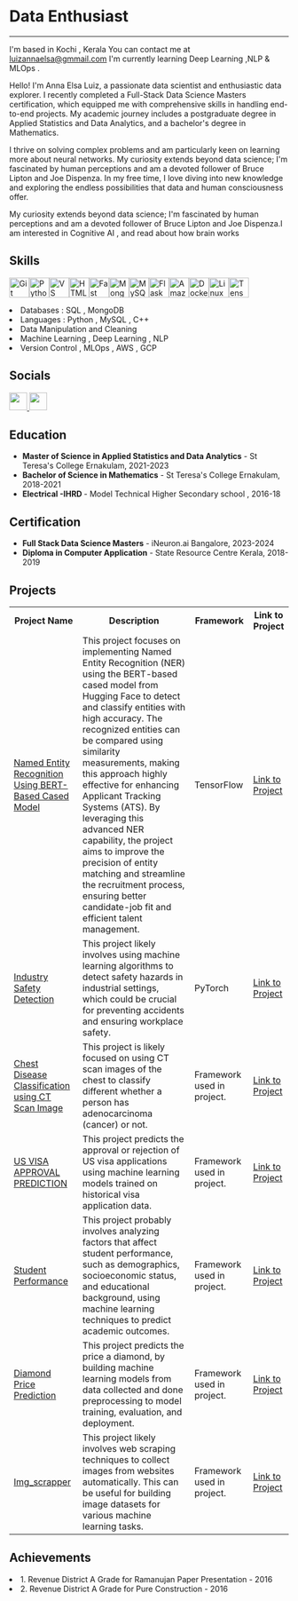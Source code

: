 


# **Data Enthusiast**
--------------
  

I'm based in Kochi , Kerala 
You can contact me at [luizannaelsa@gmmail.com](mailto:luizannaelsa@gmmail.com)
I'm  currently learning Deep Learning ,NLP & MLOps .

Hello! I'm Anna Elsa Luiz, a passionate data scientist and enthusiastic data explorer. I recently completed a Full-Stack Data Science Masters certification, which equipped me with comprehensive skills in handling end-to-end projects. My academic journey includes a postgraduate degree in Applied Statistics and Data Analytics, and a bachelor's degree in Mathematics. 

I thrive on solving complex problems and am particularly keen on learning more about neural networks. My curiosity extends beyond data science; I'm fascinated by human perceptions and am a devoted follower of Bruce Lipton and Joe Dispenza. In my free time, I love diving into new knowledge and exploring the endless possibilities that data and human consciousness offer. 
 
 My curiosity extends beyond data science; I'm fascinated by human perceptions and am a devoted follower of Bruce Lipton and Joe Dispenza.I am interested in Cognitive AI , and read about how brain works


  ## **Skills**

  <section>
<p align="left">
<a href="https://git-scm.com/" target="_blank" rel="noreferrer"><img src="https://raw.githubusercontent.com/danielcranney/readme-generator/main/public/icons/skills/git-colored.svg" width="36" height="36" alt="Git" /></a><a href="https://www.python.org/" target="_blank" rel="noreferrer"><img src="https://raw.githubusercontent.com/danielcranney/readme-generator/main/public/icons/skills/python-colored.svg" width="36" height="36" alt="Python" /></a><a href="https://code.visualstudio.com/" target="_blank" rel="noreferrer"><img src="https://raw.githubusercontent.com/danielcranney/readme-generator/main/public/icons/skills/visualstudiocode.svg" width="36" height="36" alt="VS Code" /></a><a href="https://developer.mozilla.org/en-US/docs/Glossary/HTML5" target="_blank" rel="noreferrer"><img src="https://raw.githubusercontent.com/danielcranney/readme-generator/main/public/icons/skills/html5-colored.svg" width="36" height="36" alt="HTML5" /></a><a href="https://fastapi.tiangolo.com/" target="_blank" rel="noreferrer"><img src="https://raw.githubusercontent.com/danielcranney/readme-generator/main/public/icons/skills/fastapi-colored.svg" width="36" height="36" alt="Fast API" /></a><a href="https://www.mongodb.com/" target="_blank" rel="noreferrer"><img src="https://raw.githubusercontent.com/danielcranney/readme-generator/main/public/icons/skills/mongodb-colored.svg" width="36" height="36" alt="MongoDB" /></a><a href="https://www.mysql.com/" target="_blank" rel="noreferrer"><img src="https://raw.githubusercontent.com/danielcranney/readme-generator/main/public/icons/skills/mysql-colored.svg" width="36" height="36" alt="MySQL" /></a><a href="https://flask.palletsprojects.com/en/2.0.x/" target="_blank" rel="noreferrer"><img src="https://raw.githubusercontent.com/danielcranney/readme-generator/main/public/icons/skills/flask-colored.svg" width="36" height="36" alt="Flask" /></a><a href="https://aws.amazon.com" target="_blank" rel="noreferrer"><img src="https://raw.githubusercontent.com/danielcranney/readme-generator/main/public/icons/skills/aws-colored.svg" width="36" height="36" alt="Amazon Web Services" /></a><a href="https://www.docker.com/" target="_blank" rel="noreferrer"><img src="https://raw.githubusercontent.com/danielcranney/readme-generator/main/public/icons/skills/docker-colored.svg" width="36" height="36" alt="Docker" /></a><a href="https://www.linux.org" target="_blank" rel="noreferrer"><img src="https://raw.githubusercontent.com/danielcranney/readme-generator/main/public/icons/skills/linux-colored.svg" width="36" height="36" alt="Linux" /></a><a href="https://www.tensorflow.org/" target="_blank" rel="noreferrer"><img src="https://raw.githubusercontent.com/danielcranney/readme-generator/main/public/icons/skills/tensorflow-colored.svg" width="36" height="36" alt="TensorFlow" /></a>

<li>Databases : SQL , MongoDB </li>
<li>Languages : Python , MySQL , C++ </li>
<li>Data Manipulation and Cleaning</li>
<li>Machine Learning , Deep Learning , NLP </li>
<li>Version Control , MLOps , AWS , GCP </li>
 
</p>
  </section>
 
 ## **Socials**
                  
                  
  <p align="left">
                      <a href="https://www.github.com/https:/Anna-Elsa-Luiz" target="_blank" rel="noreferrer">
                    <picture>
                    <source media="(prefers-color-scheme: dark)" srcset="https://raw.githubusercontent.com/danielcranney/readme-generator/main/public/icons/socials/github-dark.svg" />
                    <source media="(prefers-color-scheme: light)" srcset="https://raw.githubusercontent.com/danielcranney/readme-generator/main/public/icons/socials/github.svg" />
                    <img src="https://raw.githubusercontent.com/danielcranney/readme-generator/main/public/icons/socials/github.svg" width="32" height="32" />
                    </picture>
                    </a>
                      <a href="https://www.linkedin.com/in/anna-elsa-luiz-931a48221/" target="_blank" rel="noreferrer">
                    <picture>
                    <source media="(prefers-color-scheme: dark)" srcset="https://raw.githubusercontent.com/danielcranney/readme-generator/main/public/icons/socials/linkedin-dark.svg" />
                    <source media="(prefers-color-scheme: light)" srcset="https://raw.githubusercontent.com/danielcranney/readme-generator/main/public/icons/socials/linkedin.svg" />
                    <img src="https://raw.githubusercontent.com/danielcranney/readme-generator/main/public/icons/socials/linkedin.svg" width="32" height="32" />
                    </picture>
                    </a></p>

## **Education**  
<section>
   
   <ul>
        <li><strong>Master of Science in Applied Statistics and Data Analytics</strong> - St Teresa's College Ernakulam, 2021-2023</li>
        <li><strong>Bachelor of Science in Mathematics</strong> - St Teresa's College Ernakulam, 2018-2021</li>
        <li><strong>Electrical -IHRD </strong> - Model Technical Higher Secondary school , 2016-18</li>
     
   </ul>
</section>


## **Certification**

<section>
   
   <ul>
        <li><strong>Full Stack Data Science Masters</strong> - iNeuron.ai Bangalore, 2023-2024</li>
        <li><strong>Diploma in Computer Application</strong> - State Resource Centre Kerala, 2018-2019</li>
     
   </ul>
</section>


## **Projects**

<table>
    <tr>
        <th>Project Name</th>
        <th>Description</th>
        <th>Framework</th>
        <th>Link to Project</th>
    </tr>
    <tr>
        <td><a href="https://github.com/Anna-Elsa-Luiz/Named_Entity_Recognition_using_BERT">Named Entity Recognition Using BERT-Based Cased Model</a></td>
        <td>This project focuses on implementing Named Entity Recognition (NER) using the BERT-based cased model from Hugging Face to detect and classify entities with high accuracy. The recognized entities can be compared using similarity measurements, making this approach highly effective for enhancing Applicant Tracking Systems (ATS). By leveraging this advanced NER capability, the project aims to improve the precision of entity matching and streamline the recruitment process, ensuring better candidate-job fit and efficient talent management.</td>
        <td>TensorFlow</td>
        <td><a href="https://github.com/Anna-Elsa-Luiz/Named_Entity_Recognition_using_BERT">Link to Project</a></td>
    </tr>
    <tr>
        <td><a href="https://github.com/Anna-Elsa-Luiz/Industry_Safety_Detection">Industry Safety Detection</a></td>
        <td>This project likely involves using machine learning algorithms to detect safety hazards in industrial settings, which could be crucial for preventing accidents and ensuring workplace safety.</td>
        <td>PyTorch</td>
        <td><a href="https://github.com/Anna-Elsa-Luiz/Industry_Safety_Detection">Link to Project</a></td>
    </tr>
    <tr>
        <td><a href="https://github.com/Anna-Elsa-Luiz/Chest-Disease-Classification-using-CT-Scan-Image">Chest Disease Classification using CT Scan Image</a></td>
        <td>This project is likely focused on using CT scan images of the chest to classify different whether a person has adenocarcinoma (cancer) or not.</td>
        <td>Framework used in project.</td>
        <td><a href="https://github.com/Anna-Elsa-Luiz/Chest-Disease-Classification-using-CT-Scan-Image">Link to Project</a></td>
    </tr>
    <tr>
        <td><a href="https://github.com/Anna-Elsa-Luiz/US_VISA_APPROVAL_PREDICTION">US VISA APPROVAL PREDICTION</a></td>
        <td>This project predicts the approval or rejection of US visa applications using machine learning models trained on historical visa application data.</td>
        <td>Framework used in project.</td>
        <td><a href="https://github.com/Anna-Elsa-Luiz/US_VISA_APPROVAL_PREDICTION">Link to Project</a></td>
    </tr>
    <tr>
        <td><a href="https://github.com/Anna-Elsa-Luiz/Student_performance">Student Performance</a></td>
        <td>This project probably involves analyzing factors that affect student performance, such as demographics, socioeconomic status, and educational background, using machine learning techniques to predict academic outcomes.</td>
        <td>Framework used in project.</td>
        <td><a href="https://github.com/Anna-Elsa-Luiz/Student_performance">Link to Project</a></td>
    </tr>
    <tr>
        <td><a href="https://github.com/Anna-Elsa-Luiz/End_to_End_ML_Project">Diamond Price Prediction</a></td>
        <td>This project predicts the price a diamond, by building machine learning models from data collected and done preprocessing to model training, evaluation, and deployment.</td>
        <td>Framework used in project.</td>
        <td><a href="https://github.com/Anna-Elsa-Luiz/End_to_End_ML_Project">Link to Project</a></td>
    </tr>
    <tr>
        <td><a href="https://github.com/Anna-Elsa-Luiz/Img_scrapper">Img_scrapper</a></td>
        <td>This project likely involves web scraping techniques to collect images from websites automatically. This can be useful for building image datasets for various machine learning tasks.</td>
        <td>Framework used in project.</td>
        <td><a href="https://github.com/Anna-Elsa-Luiz/Img_scrapper">Link to Project</a></td>
    </tr>
</table>


## **Achievements** 
<li>1. Revenue District A Grade for Ramanujan Paper Presentation - 2016</li>
<li>2. Revenue District A Grade for Pure Construction - 2016</li>
                    
